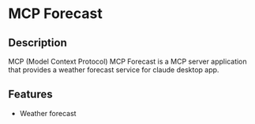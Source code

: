 # MCP Forecast

## Description
MCP (Model Context Protocol) MCP Forecast is a MCP server application that provides a weather forecast service for claude desktop app.

## Features
- Weather forecast




